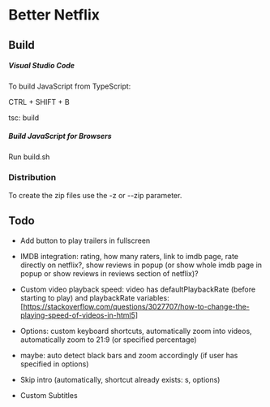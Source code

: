 # Better Netflix

## Build

##### Visual Studio Code
To build JavaScript from TypeScript:

CTRL + SHIFT + B

tsc: build


##### Build JavaScript for Browsers
Run build.sh

### Distribution
To create the zip files use the -z or --zip parameter.



## Todo

- Add button to play trailers in fullscreen

- IMDB integration: rating, how many raters, link to imdb page, rate directly on netflix?, show reviews in popup (or show whole imdb page in popup or show reviews in reviews section of netflix)?

- Custom video playback speed: video has defaultPlaybackRate (before starting to play) and playbackRate variables:         
 [https://stackoverflow.com/questions/3027707/how-to-change-the-playing-speed-of-videos-in-html5]

- Options: custom keyboard shortcuts, automatically zoom into videos, automatically zoom to 21:9 (or specified percentage)

- maybe: auto detect black bars and zoom accordingly (if user has specified in options)

- Skip intro (automatically, shortcut already exists: s, options)

- Custom Subtitles
